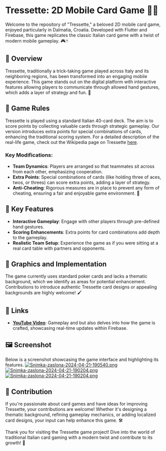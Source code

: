 # Tressette: 2D Mobile Card Game 🎴📱

Welcome to the repository of "Tressette," a beloved 2D mobile card game, enjoyed particularly in Dalmatia, Croatia. Developed with Flutter and Firebase, this game replicates the classic Italian card game with a twist of modern mobile gameplay. 🎮🃏

## 🌟 Overview
Tressette, traditionally a trick-taking game played across Italy and its neighboring regions, has been transformed into an engaging mobile experience. This game stands out on the digital platform with interactive features allowing players to communicate through allowed hand gestures, which adds a layer of strategy and fun. 🤝

## 📜 Game Rules
Tressette is played using a standard Italian 40-card deck. The aim is to score points by collecting valuable cards through strategic gameplay. Our version introduces extra points for special combinations of cards, enhancing the traditional scoring system. For a detailed description of the real-life game, check out the Wikipedia page on Tressette [here](https://en.wikipedia.org/wiki/Tressette).

### Key Modifications:
- **Team Dynamics**: Players are arranged so that teammates sit across from each other, emphasizing cooperation.
- **Extra Points**: Special combinations of cards (like holding three of aces, twos, or threes) can score extra points, adding a layer of strategy.
- **Anti-Cheating**: Rigorous measures are in place to prevent any form of cheating, ensuring a fair and enjoyable game environment. 🚫

## 🚀 Key Features
- **Interactive Gameplay**: Engage with other players through pre-defined hand gestures.
- **Scoring Enhancements**: Extra points for card combinations add depth to the gameplay.
- **Realistic Team Setup**: Experience the game as if you were sitting at a real card table with partners and opponents.

## 🎨 Graphics and Implementation
The game currently uses standard poker cards and lacks a thematic background, which we identify as areas for potential enhancement. Contributions to introduce authentic Tressette card designs or appealing backgrounds are highly welcome! 🖌️


## 📌 Links
- **[YouTube Video](https://www.youtube.com/watch?v=xCIxWug7rvk&list=PL8sre4DTB2ITzlTun3AnhgxlJWqGaVM8R&index=6&t=21s&ab_channel=JureRajcic)**: Gameplay and but also delves into how the game is crafted, showcasing real-time updates within Firebase.


## 🖼️ Screenshot
Below is a screenshot showcasing the game interface and highlighting its features. 
[![Snimka-zaslona-2024-04-21-190540.png](https://i.postimg.cc/HkNCpLbY/Snimka-zaslona-2024-04-21-190540.png)](https://postimg.cc/0z74nPtF)
[![Snimka-zaslona-2024-04-21-190204.png](https://i.postimg.cc/VkWbT3tW/Snimka-zaslona-2024-04-21-190204.png)](https://postimg.cc/2136L921)
[![Snimka-zaslona-2024-04-21-190204.png](https://i.postimg.cc/YC7w0PsV/Snimka-zaslona-2024-04-21-190204.png)](https://postimg.cc/JGpFdpmc)

## 🤝 Contribution
If you're passionate about card games and have ideas for improving Tressette, your contributions are welcome! Whether it's designing a thematic background, refining gameplay mechanics, or adding localized card designs, your input can help enhance this game. 🛠️

Thank you for visiting the Tressette game project! Dive into the world of traditional Italian card gaming with a modern twist and contribute to its growth! 🎉
